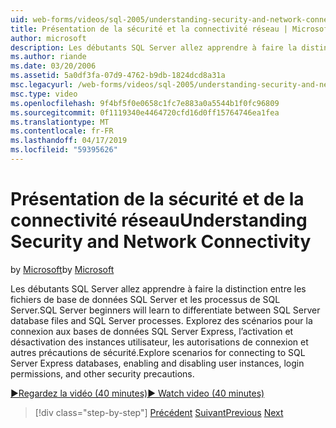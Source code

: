 ```yaml
---
uid: web-forms/videos/sql-2005/understanding-security-and-network-connectivity
title: Présentation de la sécurité et la connectivité réseau | Microsoft Docs
author: microsoft
description: Les débutants SQL Server allez apprendre à faire la distinction entre les fichiers de base de données SQL Server et les processus de SQL Server. Explorer des scénarios pour la connexion à SQL Server E....
ms.author: riande
ms.date: 03/20/2006
ms.assetid: 5a0df3fa-07d9-4762-b9db-1824dcd8a31a
msc.legacyurl: /web-forms/videos/sql-2005/understanding-security-and-network-connectivity
msc.type: video
ms.openlocfilehash: 9f4bf5f0e0658c1fc7e883a0a5544b1f0fc96809
ms.sourcegitcommit: 0f1119340e4464720cfd16d0ff15764746ea1fea
ms.translationtype: MT
ms.contentlocale: fr-FR
ms.lasthandoff: 04/17/2019
ms.locfileid: "59395626"
---
```

# <a name="understanding-security-and-network-connectivity"></a><span data-ttu-id="b5f70-104">Présentation de la sécurité et de la connectivité réseau</span><span class="sxs-lookup"><span data-stu-id="b5f70-104">Understanding Security and Network Connectivity</span></span>

<span data-ttu-id="b5f70-105">by [Microsoft](https://github.com/microsoft)</span><span class="sxs-lookup"><span data-stu-id="b5f70-105">by [Microsoft](https://github.com/microsoft)</span></span>

<span data-ttu-id="b5f70-106">Les débutants SQL Server allez apprendre à faire la distinction entre les fichiers de base de données SQL Server et les processus de SQL Server.</span><span class="sxs-lookup"><span data-stu-id="b5f70-106">SQL Server beginners will learn to differentiate between SQL Server database files and SQL Server processes.</span></span> <span data-ttu-id="b5f70-107">Explorez des scénarios pour la connexion aux bases de données SQL Server Express, l’activation et désactivation des instances utilisateur, les autorisations de connexion et autres précautions de sécurité.</span><span class="sxs-lookup"><span data-stu-id="b5f70-107">Explore scenarios for connecting to SQL Server Express databases, enabling and disabling user instances, login permissions, and other security precautions.</span></span>

[<span data-ttu-id="b5f70-108">&#9654;Regardez la vidéo (40 minutes)</span><span class="sxs-lookup"><span data-stu-id="b5f70-108">&#9654; Watch video (40 minutes)</span></span>](https://channel9.msdn.com/Blogs/ASP-NET-Site-Videos/understanding-security-and-network-connectivity)

> [!div class="step-by-step"]
> <span data-ttu-id="b5f70-109">[Précédent](more-structured-query-language.md)
> [Suivant](connecting-your-web-application-to-sql-server-2005-express-edition.md)</span><span class="sxs-lookup"><span data-stu-id="b5f70-109">[Previous](more-structured-query-language.md)
[Next](connecting-your-web-application-to-sql-server-2005-express-edition.md)</span></span>

